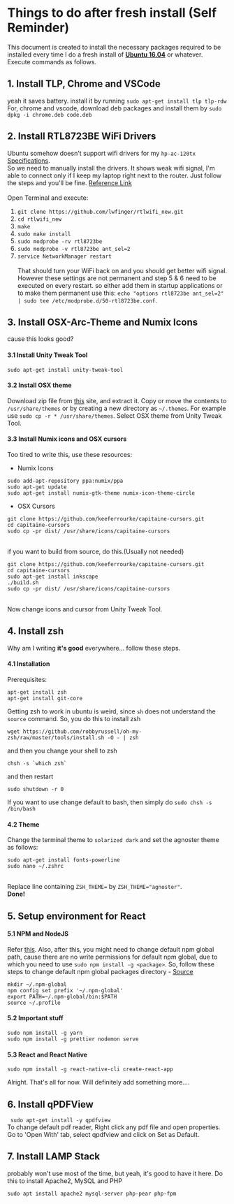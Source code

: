 # Things to do after fresh install (Self Reminder)
This document is created to install the necessary packages required to be installed every time I do a fresh install of [**Ubuntu 16.04**](releases.ubuntu.com/16.04/) or whatever. Execute commands as follows. 
## 1. Install TLP, Chrome and VSCode
yeah it saves battery. install it by running ```sudo apt-get install tlp tlp-rdw```
<br> For, chrome and vscode, download deb packages and install them by ```sudo dpkg -i chrome.deb code.deb```
## 2. Install RTL8723BE WiFi Drivers
Ubuntu somehow doesn't support wifi drivers for my ```hp-ac-120tx``` [Specifications](https://support.hp.com/in-en/document/c04779465).<br/>
So we need to manually install the drivers. It shows weak wifi signal, I'm able to connect only if I keep my laptop right next to the router.  Just follow the steps and you'll be fine. [Reference Link](https://connectwww.com/how-to-solve-realtek-rtl8723be-weak-wifi-signal-problem-in-ubuntu/4625/) <br><br>
Open Terminal and execute:
1. ```git clone https://github.com/lwfinger/rtlwifi_new.git```
2. ```cd rtlwifi_new```
3. ```make```
4. ```sudo make install```
5. ```sudo modprobe -rv rtl8723be```
6. ```sudo modprobe -v rtl8723be ant_sel=2```
7. ```service NetworkManager restart```
<br><br>
That should turn your WiFi back on and you should get better wifi signal. However these settings are not permanent and step 5 & 6 need to be executed on every restart. so either add them in startup applications or to make them permanent use this: ```echo "options rtl8723be ant_sel=2" | sudo tee /etc/modprobe.d/50-rtl8723be.conf```.

## 3. Install OSX-Arc-Theme and Numix Icons
cause this looks good?
#### 3.1 Install Unity Tweak Tool
```sudo apt-get install unity-tweak-tool```
<br>
#### 3.2 Install OSX theme
Download zip file from [this](https://www.gnome-look.org/p/1167049/) site, and extract it. Copy or move the contents to ```/usr/share/themes``` or by creating a new directory as ```~/.themes```. For example use ```sudo cp -r * /usr/share/themes```.
Select OSX theme from Unity Tweak Tool. 
<br>
#### 3.3 Install Numix icons and OSX cursors
Too tired to write this, use these resources:
* Numix Icons 
```
sudo add-apt-repository ppa:numix/ppa
sudo apt-get update
sudo apt-get install numix-gtk-theme numix-icon-theme-circle
```
* OSX Cursors 
```
git clone https://github.com/keeferrourke/capitaine-cursors.git
cd capitaine-cursors
sudo cp -pr dist/ /usr/share/icons/capitaine-cursors
```
<br>if you want to build from source, do this.(Usually not needed)
```
git clone https://github.com/keeferrourke/capitaine-cursors.git
cd capitaine-cursors
sudo apt-get install inkscape
./build.sh
sudo cp -pr dist/ /usr/share/icons/capitaine-cursors
```

<br>Now change icons and cursor from Unity Tweak Tool. 

## 4. Install zsh
Why am I writing **it's good** everywhere... follow these steps. 
#### 4.1 Installation
Prerequisites:

```
apt-get install zsh
apt-get install git-core
```

Getting zsh to work in ubuntu is weird, since `sh` does not understand the `source` command.  So, you do this to install zsh

    wget https://github.com/robbyrussell/oh-my-zsh/raw/master/tools/install.sh -O - | zsh

and then you change your shell to zsh

    chsh -s `which zsh`

and then restart

    sudo shutdown -r 0
If you want to use change default to bash, then simply do
    ```sudo chsh -s /bin/bash```

#### 4.2 Theme
Change the terminal theme to ```solarized dark``` and set the agnoster theme as follows:

```
sudo apt-get install fonts-powerline
sudo nano ~/.zshrc
``` 
<br> Replace line containing ```ZSH_THEME=``` by ```ZSH_THEME="agnoster"```.<br> **Done!**<br>
## 5. Setup environment for React
#### 5.1 NPM and NodeJS
Refer [this](https://nodejs.org/en/download/package-manager/).
Also, after this, you might need to change default npm global path, cause there are no write permissions for default npm global, due to which you need to use ```sudo npm install -g <package>```. 
So, follow these steps to change default npm global packages directory - [Source](https://docs.npmjs.com/getting-started/fixing-npm-permissions)
```
mkdir ~/.npm-global
npm config set prefix '~/.npm-global'
export PATH=~/.npm-global/bin:$PATH
source ~/.profile
```

#### 5.2 Important stuff
```
sudo npm install -g yarn
sudo npm install -g prettier nodemon serve
```

#### 5.3 React and React Native
```
sudo npm install -g react-native-cli create-react-app
```
Alright. That's all for now. Will definitely add something more....

## 6. Install qPDFView
``` sudo apt-get install -y qpdfview```
<br>To change default pdf reader, Right click any pdf file and open properties. Go to 'Open With' tab, select qpdfview and click on Set as Default. 

## 7. Install LAMP Stack
probably won't use most of the time, but yeah, it's good to have it here. 
Do this to install Apache2, MySQL and PHP
```
sudo apt install apache2 mysql-server php-pear php-fpm
```
